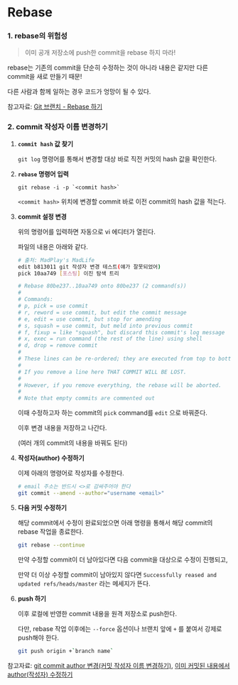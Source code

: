 # Rebase

### 1.  rebase의 위험성

> 이미 공개 저장소에 push한 commit을 rebase 하지 마라!

rebase는 기존의 commit을 단순히 수정하는 것이 아니라 내용은 같지만 다른 commit을 새로 만들기 때문!

다른 사람과 함께 일하는 경우 코드가 엉망이 될 수 있다.



참고자료: [Git 브랜치 - Rebase 하기](https://git-scm.com/book/ko/v2/Git-브랜치-Rebase-하기) 



### 2. commit 작성자 이름 변경하기

1. **`commit hash` 값 찾기**

   `git log` 명령어를 통해서 변경할 대상 바로 직전 커밋의 hash 값을 확인한다.

2. **`rebase` 명령어 입력**

   ```shell
   git rebase -i -p `<commit hash>`
   ```

   `<commit hash>` 위치에 변경할 commit 바로 이전 commit의 hash 값을 적는다.

3. **commit 설정 변경**

   위의 명령어를 입력하면 자동으로 vi 에디터가 열린다.

   파일의 내용은 아래와 같다.

   ```bash
   # 출처: MadPlay's MadLife
   edit b813011 git 작성자 변경 테스트(얘가 잘못되었어)
   pick 10aa749 [포스팅] 이진 탐색 트리
   
   # Rebase 80be237..10aa749 onto 80be237 (2 command(s))
   #
   # Commands:
   # p, pick = use commit
   # r, reword = use commit, but edit the commit message
   # e, edit = use commit, but stop for amending
   # s, squash = use commit, but meld into previous commit
   # f, fixup = like "squash", but discard this commit's log message
   # x, exec = run command (the rest of the line) using shell
   # d, drop = remove commit
   #
   # These lines can be re-ordered; they are executed from top to bottom.
   #
   # If you remove a line here THAT COMMIT WILL BE LOST.
   #
   # However, if you remove everything, the rebase will be aborted.
   #
   # Note that empty commits are commented out
   ```

   이때 수정하고자 하는 commit의 `pick` command를 `edit` 으로 바꿔준다.

   이후 변경 내용을 저장하고 나간다.

   (여러 개의 commit의 내용을 바꿔도 된다) 

4. **작성자(author) 수정하기**

   이제 아래의 명령어로 작성자를 수정한다.

   ```bash
   # email 주소는 반드시 <>로 감싸주어야 한다
   git commit --amend --author="username <email>"
   ```

5. **다음 커밋 수정하기**

   해당 commit에서 수정이 완료되었으면 아래 명령을 통해서 해당 commit의 rebase 작업을 종료한다.

   ```bash
   git rebase --continue
   ```

   만약 수정할 commit이 더 남아있다면 다음 commit을 대상으로 수정이 진행되고,

   만약 더 이상 수정할 commit이 남아있지 않다면 `Successfully reased and updated refs/heads/master` 라는 메세지가 뜬다.

6. **push 하기**

   이후 로컬에 반영한 commit 내용을 원격 저장소로 push한다. 

   다만, rebase 작업 이후에는 `--force` 옵션이나 브랜치 앞에 `+` 를 붙여서 강제로 push해야 한다.

   ```bash
   git push origin +`branch name`
   ```

   

참고자료: [git commit author 변경(커밋 작성자 이름 변경하기)]("https://madplay.github.io/post/change-git-author-name"), [이미 커밋된 내용에서 author(작성자) 수정하기]("https://jojoldu.tistory.com/120") 



